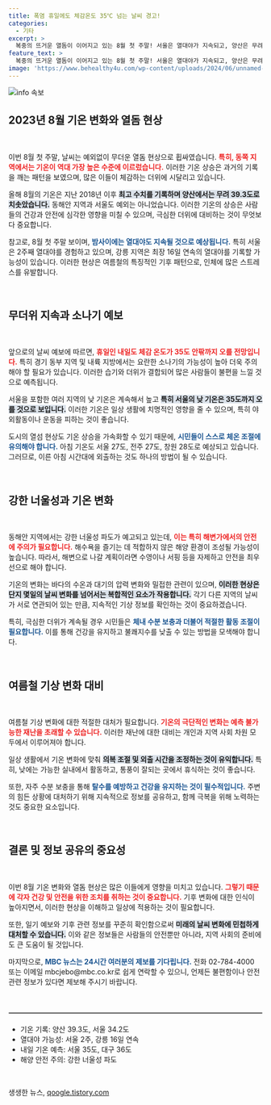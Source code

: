 ```yaml
---
title: 폭염 휴일에도 체감온도 35℃ 넘는 날씨 경고!
categories:
  - 기타
excerpt: >
  복중의 뜨거운 열돔이 이어지고 있는 8월 첫 주말! 서울은 열대야가 지속되고, 양산은 무려 39.3도 기록! 내일은 폭염과 소나기에 주의가 필요합니다. 더위 속에서도 꾸준한 날씨 변화가 예고되니, 놓치지 말고 확인하세요!
feature_text: >
  복중의 뜨거운 열돔이 이어지고 있는 8월 첫 주말! 서울은 열대야가 지속되고, 양산은 무려 39.3도 기록! 내일은 폭염과 소나기에 주의가 필요합니다. 더위 속에서도 꾸준한 날씨 변화가 예고되니, 놓치지 말고 확인하세요!
image: 'https://www.behealthy4u.com/wp-content/uploads/2024/06/unnamed-file.png'
---
```


<p><img src="https://www.behealthy4u.com/wp-content/uploads/2024/06/unnamed-file.png" alt="info 속보" /></p>

<h2 data-ke-size="size26">2023년 8월 기온 변화와 열돔 현상</h2>

<p data-ke-size="size16">&nbsp;</p>

<p>이번 8월 첫 주말, 날씨는 예외없이 무더운 열돔 현상으로 휩싸였습니다. <b><span style="color: #ee2323;">특히, 동쪽 지역에서는 기온이 역대 가장 높은 수준에 이르렀습니다.</span></b> 이러한 기온 상승은 과거의 기록을 깨는 패턴을 보였으며, 많은 이들이 체감하는 더위에 시달리고 있습니다. </p>

<p>올해 8월의 기온은 지난 2018년 이후 <b><span style="background-color: #21538527;">최고 수치를 기록하며 양산에서는 무려 39.3도로 치솟았습니다.</span></b> 동해안 지역과 서울도 예외는 아니었습니다. 이러한 기온의 상승은 사람들의 건강과 안전에 심각한 영향을 미칠 수 있으며, 극심한 더위에 대비하는 것이 무엇보다 중요합니다.</p>

<p>참고로, 8월 첫 주말 보이며, <b><span style="color: #1a5490;">밤사이에는 열대야도 지속될 것으로 예상됩니다.</span></b> 특히 서울은 2주째 열대야를 경험하고 있으며, 강릉 지역은 최장 16일 연속의 열대야를 기록할 가능성이 있습니다. 이러한 현상은 여름철의 특징적인 기후 패턴으로, 인체에 많은 스트레스를 유발합니다.</p>

<p data-ke-size="size16">&nbsp;</p>

<h2 data-ke-size="size26">무더위 지속과 소나기 예보</h2>

<p data-ke-size="size16">&nbsp;</p>

<p>앞으로의 날씨 예보에 따르면, <b><span style="color: #ee2323;">휴일인 내일도 체감 온도가 35도 안팎까지 오를 전망입니다.</span></b> 특히 경기 동부 지역 및 내륙 지방에서는 요란한 소나기의 가능성이 높아 더욱 주의해야 할 필요가 있습니다. 이러한 습기와 더위가 결합되어 많은 사람들이 불편을 느낄 것으로 예측됩니다.</p>

<p>서울을 포함한 여러 지역의 낮 기온은 계속해서 높고 <b><span style="background-color: #21538527;">특히 서울의 낮 기온은 35도까지 오를 것으로 보입니다.</span></b> 이러한 기온은 일상 생활에 치명적인 영향을 줄 수 있으며, 특히 야외활동이나 운동을 피하는 것이 좋습니다. </p>

<p>도시의 열섬 현상도 기온 상승을 가속화할 수 있기 때문에, <b><span style="color: #1a5490;">시민들이 스스로 체온 조절에 유의해야 합니다.</span></b> 아침 기온도 서울 27도, 전주 27도, 창원 28도로 예상되고 있습니다. 그러므로, 이른 아침 시간대에 외출하는 것도 하나의 방법이 될 수 있습니다.</p>

<p data-ke-size="size16">&nbsp;</p>

<h2 data-ke-size="size26">강한 너울성과 기온 변화</h2>

<p data-ke-size="size16">&nbsp;</p>

<p>동해안 지역에서는 강한 너울성 파도가 예고되고 있는데, <b><span style="color: #ee2323;">이는 특히 해변가에서의 안전에 주의가 필요합니다.</span></b> 해수욕을 즐기는 데 적합하지 않은 해양 환경이 조성될 가능성이 높습니다. 따라서, 해변으로 나갈 계획이라면 수영이나 서핑 등을 자제하고 안전을 최우선으로 해야 합니다.</p>

<p>기온의 변화는 바다의 수온과 대기의 압력 변화와 밀접한 관련이 있으며, <b><span style="background-color: #21538527;">이러한 현상은 단지 몇일의 날씨 변화를 넘어서는 복합적인 요소가 작용합니다.</span></b> 각기 다른 지역의 날씨가 서로 연관되어 있는 만큼, 지속적인 기상 정보를 확인하는 것이 중요하겠습니다.</p>

<p>특히, 극심한 더위가 계속될 경우 시민들은 <b><span style="color: #1a5490;">체내 수분 보충과 더불어 적절한 활동 조절이 필요합니다.</span></b> 이를 통해 건강을 유지하고 불쾌지수를 낮출 수 있는 방법을 모색해야 합니다.</p>

<p data-ke-size="size16">&nbsp;</p>

<h2 data-ke-size="size26">여름철 기상 변화 대비</h2>

<p data-ke-size="size16">&nbsp;</p>

<p>여름철 기상 변화에 대한 적절한 대처가 필요합니다. <b><span style="color: #ee2323;">기온의 극단적인 변화는 예측 불가능한 재난을 초래할 수 있습니다.</span></b> 이러한 재난에 대한 대비는 개인과 지역 사회 차원 모두에서 이루어져야 합니다.</p>

<p>일상 생활에서 기온 변화에 맞춰 <b><span style="background-color: #21538527;">의복 조절 및 외출 시간을 조정하는 것이 유익합니다.</span></b> 특히, 낮에는 가능한 실내에서 활동하고, 통풍이 잘되는 곳에서 휴식하는 것이 좋습니다. </p>

<p>또한, 자주 수분 보충을 통해 <b><span style="color: #1a5490;">탈수를 예방하고 건강을 유지하는 것이 필수적입니다.</span></b> 주변의 힘든 상황에 대처하기 위해 지속적으로 정보를 공유하고, 함께 극복을 위해 노력하는 것도 중요한 요소입니다.</p>

<p data-ke-size="size16">&nbsp;</p>

<h2 data-ke-size="size26">결론 및 정보 공유의 중요성</h2>

<p data-ke-size="size16">&nbsp;</p>

<p>이번 8월 기온 변화와 열돔 현상은 많은 이들에게 영향을 미치고 있습니다. <b><span style="color: #ee2323;">그렇기 때문에 각자 건강 및 안전을 위한 조치를 취하는 것이 중요합니다.</span></b> 기후 변화에 대한 인식이 높아지면서, 이러한 현상을 이해하고 일상에 적용하는 것이 필요합니다. </p>

<p>또한, 일기 예보와 기후 관련 정보를 꾸준히 확인함으로써 <b><span style="background-color: #21538527;">미래의 날씨 변화에 민첩하게 대처할 수 있습니다.</span></b> 이와 같은 정보들은 사람들의 안전뿐만 아니라, 지역 사회의 준비에도 큰 도움이 될 것입니다.</p>

<p>마지막으로, <b><span style="color: #1a5490;">MBC 뉴스는 24시간 여러분의 제보를 기다립니다.</span></b> 전화 02-784-4000 또는 이메일 mbcjebo@mbc.co.kr로 쉽게 연락할 수 있으니, 언제든 불편함이나 안전 관련 정보가 있다면 제보해 주시기 바랍니다.</p>

<p data-ke-size="size16">&nbsp;</p>

<hr style="border: 1px solid #bbb; margin-top: 20px; margin-bottom: 20px;" />

<ul>
    <li>기온 기록: 양산 39.3도, 서울 34.2도</li>
    <li>열대야 가능성: 서울 2주, 강릉 16일 연속</li>
    <li>내일 기온 예측: 서울 35도, 대구 36도</li>
    <li>해양 안전 주의: 강한 너울성 파도</li>
</ul>

<p data-ke-size="size16">&nbsp;</p>
생생한 뉴스, <a href="https://qoogle.tistory.com" rel="dofollow">qoogle.tistory.com</a>


